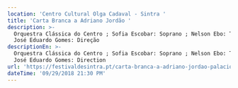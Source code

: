 ```yaml
---
location: 'Centro Cultural Olga Cadaval - Sintra '
title: 'Carta Branca a Adriano Jordão '
description: >-
  Orquestra Clássica do Centro ; Sofia Escobar: Soprano ; Nelson Ebo: Tenor ;
  José Eduardo Gomes: Direção
descriptionEn: >-
  Orquestra Clássica do Centro ; Sofia Escobar: Soprano ; Nelson Ebo: Tenor ;
  José Eduardo Gomes: Direction 
url: 'https://festivaldesintra.pt/carta-branca-a-adriano-jordao-palacio-de-queluz/'
dateTime: '09/29/2018 21:30 PM'
---
```


